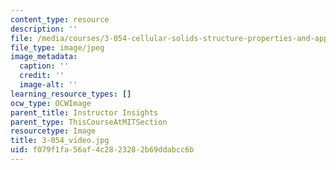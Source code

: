 ```yaml
---
content_type: resource
description: ''
file: /media/courses/3-054-cellular-solids-structure-properties-and-applications-spring-2015/f079f1fa56af4c2823282b69ddabcc6b_3-054_video.jpg
file_type: image/jpeg
image_metadata:
  caption: ''
  credit: ''
  image-alt: ''
learning_resource_types: []
ocw_type: OCWImage
parent_title: Instructor Insights
parent_type: ThisCourseAtMITSection
resourcetype: Image
title: 3-054_video.jpg
uid: f079f1fa-56af-4c28-2328-2b69ddabcc6b
---
```

